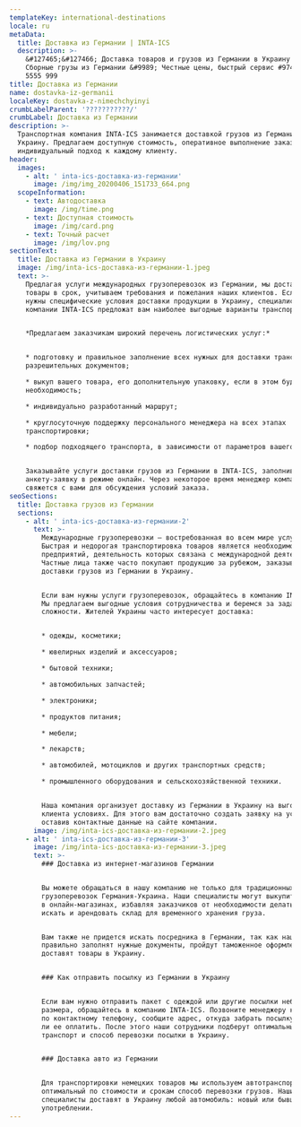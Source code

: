 ```yaml
---
templateKey: international-destinations
locale: ru
metaData:
  title: Доставка из Германии | INTA-ICS
  description: >-
    &#127465;&#127466; Доставка товаров и грузов из Германии в Украину &#9989;
    Сборные грузы из Германии &#9989; Честные цены, быстрый сервис #9742; 068
    5555 999
title: Доставка из Германии
name: dostavka-iz-germanii
localeKey: dostavka-z-nimechchyinyi
crumbLabelParent: '???????????/'
crumbLabel: Доставка из Германии
description: >-
  Транспортная компания INTA-ICS занимается доставкой грузов из Германии в
  Украину. Предлагаем доступную стоимость, оперативное выполнение заказа и
  индивидуальный подход к каждому клиенту.
header:
  images:
    - alt: ' inta-ics-доставка-из-германии'
      image: /img/img_20200406_151733_664.png
  scopeInformation:
    - text: Автодоставка
      image: /img/time.png
    - text: Доступная стоимость
      image: /img/card.png
    - text: Точный расчет
      image: /img/lov.png
sectionText:
  title: Доставка из Германии в Украину
  image: /img/inta-ics-доставка-из-германии-1.jpeg
  text: >-
    Предлагая услуги международных грузоперевозок из Германии, мы доставляем
    товары в срок, учитываем требования и пожелания наших клиентов. Если вам
    нужны специфические условия доставки продукции в Украину, специалисты
    компании INTA-ICS предложат вам наиболее выгодные варианты транспортировки.


    *Предлагаем заказчикам широкий перечень логистических услуг:*


    * подготовку и правильное заполнение всех нужных для доставки транспортных и
    разрешительных документов;

    * выкуп вашего товара, его дополнительную упаковку, если в этом будет
    необходимость;

    * индивидуально разработанный маршрут;

    * круглосуточную поддержку персонального менеджера на всех этапах
    транспортировки;

    * подбор подходящего транспорта, в зависимости от параметров вашего груза.


    Заказывайте услуги доставки грузов из Германии в INTA-ICS, заполнив
    анкету-заявку в режиме онлайн. Через некоторое время менеджер компании
    свяжется с вами для обсуждения условий заказа.
seoSections:
  title: Доставка грузов из Германии
  sections:
    - alt: ' inta-ics-доставка-из-германии-2'
      text: >-
        Международные грузоперевозки — востребованная во всем мире услуга.
        Быстрая и недорогая транспортировка товаров является необходимостью для
        предприятий, деятельность которых связана с международной деятельностью.
        Частные лица также часто покупают продукцию за рубежом, заказывая услугу
        доставки грузов из Германии в Украину.


        Если вам нужны услуги грузоперевозок, обращайтесь в компанию INTA-ICS.
        Мы предлагаем выгодные условия сотрудничества и беремся за задачи любой
        сложности. Жителей Украины часто интересует доставка:


        * одежды, косметики;

        * ювелирных изделий и аксессуаров;

        * бытовой техники;

        * автомобильных запчастей;

        * электроники;

        * продуктов питания;

        * мебели;

        * лекарств;

        * автомобилей, мотоциклов и других транспортных средств;

        * промышленного оборудования и сельскохозяйственной техники.


        Наша компания организует доставку из Германии в Украину на выгодных для
        клиента условиях. Для этого вам достаточно создать заявку на услуги,
        оставив контактные данные на сайте компании.
      image: /img/inta-ics-доставка-из-германии-2.jpeg
    - alt: ' inta-ics-доставка-из-германии-3'
      image: /img/inta-ics-доставка-из-германии-3.jpeg
      text: >-
        ### Доставка из интернет-магазинов Германии


        Вы можете обращаться в нашу компанию не только для традиционных
        грузоперевозок Германия-Украина. Наши специалисты могут выкупить товары
        в онлайн-магазинах, избавляя заказчиков от необходимости делать закупки,
        искать и арендовать склад для временного хранения груза.


        Вам также не придется искать посредника в Германии, так как наши логисты
        правильно заполнят нужные документы, пройдут таможенное оформление и
        доставят товары в Украину.


        ### Как отправить посылку из Германии в Украину


        Если вам нужно отправить пакет с одеждой или другие посылки небольшого
        размера, обращайтесь в компанию INTA-ICS. Позвоните менеджеру компании
        по контактному телефону, сообщите адрес, откуда забрать посылку, и нужно
        ли ее оплатить. После этого наши сотрудники подберут оптимальный
        транспорт и способ перевозки посылки в Украину.


        ### Доставка авто из Германии


        Для транспортировки немецких товаров мы используем автотранспорт — это
        оптимальный по стоимости и срокам способ перевозки грузов. Наши
        специалисты доставят в Украину любой автомобиль: новый или бывший в
        употреблении.
---
```

